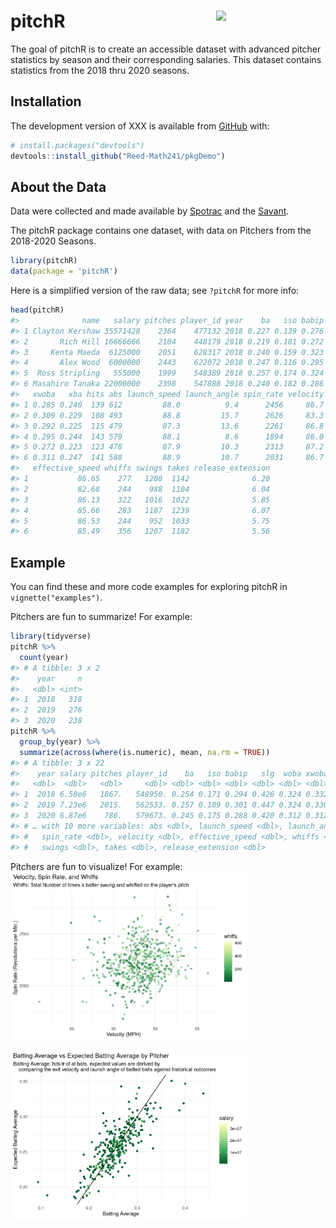 
<!-- README.md is generated from README.Rmd. Please edit that file -->

<!-- You'll still need to render `README.Rmd` regularly, to keep `README.md` up-to-date. `devtools::build_readme()` is handy for this.  -->

# pitchR <img src= "https://github.com/Reed-Math241/pkgGrpq/blob/master/figs/IMG_0175.png" align="right" width=175 />

<!-- badges: start -->

<!-- badges: end -->

The goal of pitchR is to create an accessible dataset with advanced
pitcher statistics by season and their corresponding salaries. This
dataset contains statistics from the 2018 thru 2020 seasons.

## Installation

The development version of XXX is available from
[GitHub](https://github.com/) with:

``` r
# install.packages("devtools")
devtools::install_github("Reed-Math241/pkgDemo")
```

## About the Data

Data were collected and made available by
[Spotrac](https://www.spotrac.com/mlb/payroll/) and the
[Savant](https://baseballsavant.mlb.com/statcast_search).

The pitchR package contains one dataset, with data on Pitchers from the
2018-2020 Seasons.

``` r
library(pitchR)
data(package = 'pitchR')
```

Here is a simplified version of the raw data; see `?pitchR` for more
info:

``` r
head(pitchR)
#>              name   salary pitches player_id year    ba   iso babip   slg  woba
#> 1 Clayton Kershaw 35571428    2364    477132 2018 0.227 0.139 0.276 0.366 0.272
#> 2       Rich Hill 16666666    2104    448179 2018 0.219 0.181 0.272 0.400 0.297
#> 3     Kenta Maeda  6125000    2051    628317 2018 0.240 0.159 0.323 0.399 0.304
#> 4       Alex Wood  6000000    2443    622072 2018 0.247 0.116 0.295 0.363 0.288
#> 5  Ross Stripling   555000    1999    548389 2018 0.257 0.174 0.324 0.431 0.309
#> 6 Masahiro Tanaka 22000000    2398    547888 2018 0.240 0.182 0.286 0.422 0.307
#>   xwoba   xba hits abs launch_speed launch_angle spin_rate velocity
#> 1 0.285 0.240  139 612         88.0          9.4      2456     86.7
#> 2 0.309 0.229  108 493         88.8         15.7      2626     83.3
#> 3 0.292 0.225  115 479         87.3         13.6      2261     86.8
#> 4 0.295 0.244  143 579         88.1          8.6      1894     86.0
#> 5 0.272 0.223  123 478         87.9         10.3      2313     87.2
#> 6 0.311 0.247  141 588         88.9         10.7      2031     86.7
#>   effective_speed whiffs swings takes release_extension
#> 1           86.65    277   1208  1142              6.20
#> 2           82.68    244    988  1104              6.04
#> 3           86.13    322   1016  1022              5.85
#> 4           85.66    283   1187  1239              6.07
#> 5           86.53    244    952  1033              5.75
#> 6           85.49    356   1207  1182              5.56
```

## Example

You can find these and more code examples for exploring pitchR in
`vignette("examples")`.

Pitchers are fun to summarize\! For example:

``` r
library(tidyverse)
pitchR %>% 
  count(year)
#> # A tibble: 3 x 2
#>    year     n
#>   <dbl> <int>
#> 1  2018   318
#> 2  2019   276
#> 3  2020   238
pitchR %>% 
  group_by(year) %>% 
  summarize(across(where(is.numeric), mean, na.rm = TRUE))
#> # A tibble: 3 x 22
#>    year salary pitches player_id    ba   iso babip   slg  woba xwoba   xba  hits
#>   <dbl>  <dbl>   <dbl>     <dbl> <dbl> <dbl> <dbl> <dbl> <dbl> <dbl> <dbl> <dbl>
#> 1  2018 6.50e6   1867.   548950. 0.254 0.171 0.294 0.426 0.324 0.332 0.255 107. 
#> 2  2019 7.23e6   2015.   562533. 0.257 0.189 0.301 0.447 0.324 0.330 0.257 118. 
#> 3  2020 6.87e6    786.   579673. 0.245 0.175 0.288 0.420 0.312 0.312 0.250  43.8
#> # … with 10 more variables: abs <dbl>, launch_speed <dbl>, launch_angle <dbl>,
#> #   spin_rate <dbl>, velocity <dbl>, effective_speed <dbl>, whiffs <dbl>,
#> #   swings <dbl>, takes <dbl>, release_extension <dbl>
```

Pitchers are fun to visualize\! For example:
<img src="man/figures/README-pitcher_velocity-1.png" width="75%" />

<img src="man/figures/README-pitcher_woba-1.png" width="75%" />
